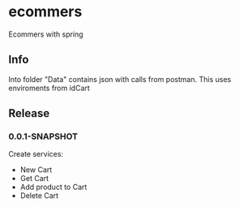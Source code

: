 # ecommers
Ecommers with spring

## Info
Into folder "Data"  contains json with calls from postman. This uses enviroments from idCart

## Release

### 0.0.1-SNAPSHOT
Create services:
- New Cart
- Get Cart
- Add product to Cart
- Delete Cart
